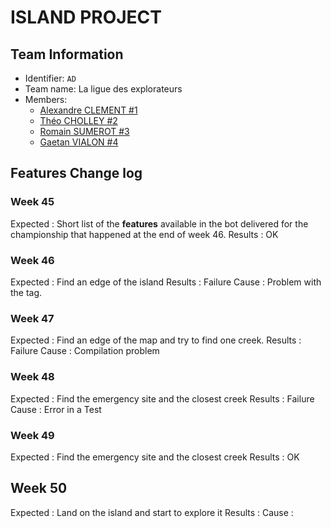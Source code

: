 # ISLAND PROJECT

## Team Information

  * Identifier: `AD`
  * Team name: La ligue des explorateurs
  * Members:
    *  [Alexandre CLEMENT #1](alexandre.clement@etu.unice.fr)
    *  [Théo CHOLLEY #2](theo.cholley@etu.unice.fr)
    *  [Romain SUMEROT #3](romain.sumerot@etu.unice.fr)
    *  [Gaetan VIALON #4](gaetan.vialon@etu.unice.fr)

## Features Change log

### Week 45

Expected : Short list of the **features** available in the bot delivered for the championship that happened at the end of week 46.
Results : OK

### Week 46

Expected : Find an edge of the island
Results : Failure
Cause : Problem with the tag.

### Week 47

Expected : Find an edge of the map and try to find one creek.
Results : Failure
Cause : Compilation problem

### Week 48

Expected :  Find the emergency site and the closest creek
Results : Failure
Cause : Error in a Test

### Week 49

Expected : Find the emergency site and the closest creek
Results : OK

## Week 50

Expected : Land on the island and start to explore it
Results :
Cause :


    